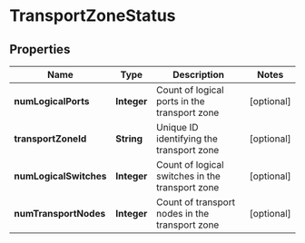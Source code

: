 # TransportZoneStatus

## Properties
Name | Type | Description | Notes
------------ | ------------- | ------------- | -------------
**numLogicalPorts** | **Integer** | Count of logical ports in the transport zone |  [optional]
**transportZoneId** | **String** | Unique ID identifying the transport zone |  [optional]
**numLogicalSwitches** | **Integer** | Count of logical switches in the transport zone |  [optional]
**numTransportNodes** | **Integer** | Count of transport nodes in the transport zone |  [optional]
